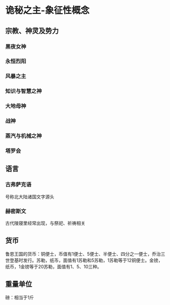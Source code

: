 # 诡秘之主-象征性概念

## 宗教、神灵及势力

### 黑夜女神

### 永恒烈阳

### 风暴之主

### 知识与智慧之神

### 大地母神

### 战神

### 蒸汽与机械之神

### 塔罗会

## 语言

### 古弗萨克语

号称北大陆诸国文字源头

### 赫密斯文

古代陵寝里经常出现，与祭祀、祈祷相关

## 货币

鲁恩王国的货币：铜便士，币值有1便士、5便士、半便士、四分之一便士，乔治三世登基时发行。苏勒，纸币，面值有1苏勒和5苏勒，1苏勒等于12铜便士。金镑，纸币，1金镑等于20苏勒，面值有1、5、10三种。

## 重量单位

磅：相当于1斤